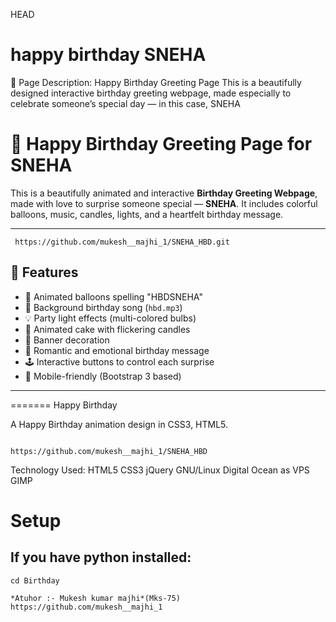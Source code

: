  HEAD
# happy birthday SNEHA
🎉 Page Description: Happy Birthday Greeting Page This is a beautifully designed interactive birthday greeting webpage, made especially to celebrate someone’s special day — in this case, SNEHA
# 🎂 Happy Birthday Greeting Page for SNEHA

This is a beautifully animated and interactive **Birthday Greeting Webpage**, made with love to surprise someone special — **SNEHA**. It includes colorful balloons, music, candles, lights, and a heartfelt birthday message.

---
```
 https://github.com/mukesh__majhi_1/SNEHA_HBD.git

```
## 🌟 Features

- 🎈 Animated balloons spelling "HBDSNEHA"
- 🎵 Background birthday song (`hbd.mp3`)
- 💡 Party light effects (multi-colored bulbs)
- 🎂 Animated cake with flickering candles
- 🎀 Banner decoration
- 💌 Romantic and emotional birthday message
- 🕹️ Interactive buttons to control each surprise
- 📱 Mobile-friendly (Bootstrap 3 based)

---


=======
Happy Birthday

A Happy Birthday animation design in CSS3, HTML5.

```

https://github.com/mukesh__majhi_1/SNEHA_HBD

```

Technology Used: HTML5 CSS3 jQuery  GNU/Linux Digital Ocean as VPS GIMP

# Setup

## If you have python installed:
```
cd Birthday
```
```
*Atuhor :- Mukesh kumar majhi*(Mks-75)
https://github.com/mukesh__majhi_1

```